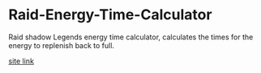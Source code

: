 # Raid-Energy-Time-Calculator
Raid shadow Legends energy time calculator, calculates the times for the energy to replenish back to full.

[site link](https://kevinkluivertfelix.github.io/Raid-Energy-Time-Calculator/)
